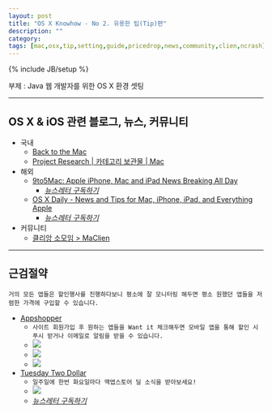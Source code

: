 ```yaml
---
layout: post
title: "OS X Knowhow - No 2. 유용한 팁(Tip)편"
description: ""
category: 
tags: [mac,osx,tip,setting,guide,pricedrop,news,community,clien,ncrash]
---
```

{% include JB/setup %}

부제 : Java 웹 개발자를 위한 OS X 환경 셋팅

---

## OS X & iOS 관련 블로그, 뉴스, 커뮤니티

* 국내
  * [Back to the Mac](http://macnews.tistory.com)
  * [Project Research | 카테고리 보관물 | Mac](http://projectresearch.co.kr/category/mac/)
* 해외
  * [9to5Mac: Apple iPhone, Mac and iPad News Breaking All Day](http://9to5mac.com/)
    * *[뉴스레터 구독하기](http://feedburner.google.com/fb/a/mailverify?uri=9To5Mac-MacAllDay)*
  * [OS X Daily - News and Tips for Mac, iPhone, iPad, and Everything Apple](http://osxdaily.com)
    * *[뉴스레터 구독하기](http://feedburner.google.com/fb/a/mailverify?uri=osxdaily&loc=en_US)*
* 커뮤니티
  * [클리앙 소모임 > MaClien](http://www.clien.net/cs2/bbs/board.php?bo_table=cm_mac)

---

## 근검절약

`거의 모든 앱들은 할인행사를 진행하다보니 평소에 잘 모니터링 해두면 평소 원했던 앱들을 저렴한 가격에 구입할 수 있습니다.`

* [Appshopper](http://appshopper.com)
  * `사이트 회원가입 후 원하는 앱들을 Want it 체크해두면 모바일 앱을 통해 할인 시 푸시 받거나 이메일로 알림을 받을 수 있습니다.`
  * [![](https://farm8.staticflickr.com/7442/13094786164_c9a1c35e87_z.jpg)](https://www.flickr.com/photos/dkkang1018/13094786164/)
  * [![](http://farm4.staticflickr.com/3789/13094559955_55da47f7db.jpg)](http://www.flickr.com/photos/dkkang1018/13094559955/)
  * [![](http://farm8.staticflickr.com/7413/13094598805_081f7c8d3b_z.jpg)](http://www.flickr.com/photos/dkkang1018/13094598805/)
* [Tuesday Two Dollar](http://twodollartues.com)
  * `일주일에 한번 화요일마다 맥앱스토어 딜 소식을 받아보세요!`
  * [![](https://farm8.staticflickr.com/7318/13094333215_7c61cc2460_z.jpg)](https://www.flickr.com/photos/dkkang1018/13094333215/)
  * *[뉴스레터 구독하기](http://eepurl.com/l41G1)*

